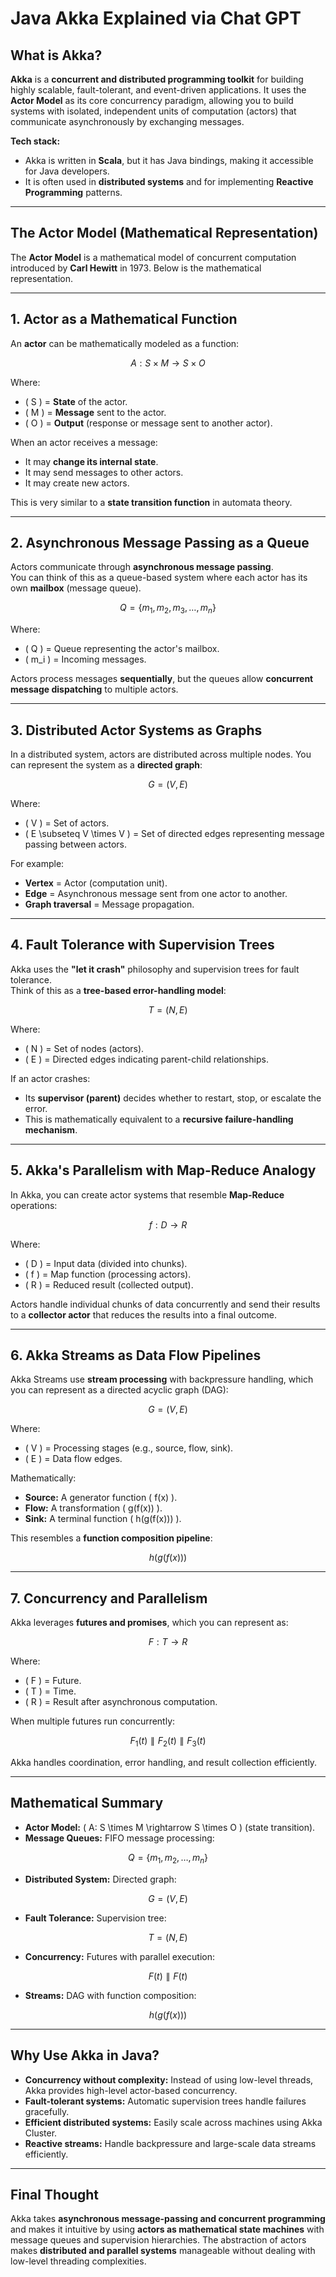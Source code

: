 # Java Akka Explained via Chat GPT

## What is Akka?
**Akka** is a **concurrent and distributed programming toolkit** for building highly scalable, fault-tolerant, and event-driven applications. It uses the **Actor Model** as its core concurrency paradigm, allowing you to build systems with isolated, independent units of computation (actors) that communicate asynchronously by exchanging messages.

**Tech stack:**
- Akka is written in **Scala**, but it has Java bindings, making it accessible for Java developers.
- It is often used in **distributed systems** and for implementing **Reactive Programming** patterns.

---

## The Actor Model (Mathematical Representation)

The **Actor Model** is a mathematical model of concurrent computation introduced by **Carl Hewitt** in 1973. Below is the mathematical representation.

---

## 1. Actor as a Mathematical Function
An **actor** can be mathematically modeled as a function:

$$
A: S \times M \rightarrow S \times O
$$

Where:
- \( S \) = **State** of the actor.
- \( M \) = **Message** sent to the actor.
- \( O \) = **Output** (response or message sent to another actor).

When an actor receives a message:
- It may **change its internal state**.
- It may send messages to other actors.
- It may create new actors.

This is very similar to a **state transition function** in automata theory.

---

## 2. Asynchronous Message Passing as a Queue
Actors communicate through **asynchronous message passing**.  
You can think of this as a queue-based system where each actor has its own **mailbox** (message queue).

$$
Q = \{m_1, m_2, m_3, \dots, m_n\}
$$

Where:
- \( Q \) = Queue representing the actor's mailbox.
- \( m_i \) = Incoming messages.

Actors process messages **sequentially**, but the queues allow **concurrent message dispatching** to multiple actors.

---

## 3. Distributed Actor Systems as Graphs
In a distributed system, actors are distributed across multiple nodes. You can represent the system as a **directed graph**:

$$
G = (V, E)
$$

Where:
- \( V \) = Set of actors.
- \( E \subseteq V \times V \) = Set of directed edges representing message passing between actors.

For example:
- **Vertex** = Actor (computation unit).
- **Edge** = Asynchronous message sent from one actor to another.
- **Graph traversal** = Message propagation.

---

## 4. Fault Tolerance with Supervision Trees
Akka uses the **"let it crash"** philosophy and supervision trees for fault tolerance.  
Think of this as a **tree-based error-handling model**:

$$
T = (N, E)
$$

Where:
- \( N \) = Set of nodes (actors).
- \( E \) = Directed edges indicating parent-child relationships.

If an actor crashes:
- Its **supervisor (parent)** decides whether to restart, stop, or escalate the error.
- This is mathematically equivalent to a **recursive failure-handling mechanism**.

---

## 5. Akka's Parallelism with Map-Reduce Analogy
In Akka, you can create actor systems that resemble **Map-Reduce** operations:

$$
f: D \rightarrow R
$$

Where:
- \( D \) = Input data (divided into chunks).
- \( f \) = Map function (processing actors).
- \( R \) = Reduced result (collected output).

Actors handle individual chunks of data concurrently and send their results to a **collector actor** that reduces the results into a final outcome.

---

## 6. Akka Streams as Data Flow Pipelines
Akka Streams use **stream processing** with backpressure handling, which you can represent as a directed acyclic graph (DAG):

$$
G = (V, E)
$$

Where:
- \( V \) = Processing stages (e.g., source, flow, sink).
- \( E \) = Data flow edges.

Mathematically:
- **Source:** A generator function \( f(x) \).
- **Flow:** A transformation \( g(f(x)) \).
- **Sink:** A terminal function \( h(g(f(x))) \).

This resembles a **function composition pipeline**:

$$
h(g(f(x)))
$$

---

## 7. Concurrency and Parallelism
Akka leverages **futures and promises**, which you can represent as:

$$
F: T \rightarrow R
$$

Where:
- \( F \) = Future.
- \( T \) = Time.
- \( R \) = Result after asynchronous computation.

When multiple futures run concurrently:

$$
F_1(t) \parallel F_2(t) \parallel F_3(t)
$$

Akka handles coordination, error handling, and result collection efficiently.

---

## Mathematical Summary
- **Actor Model:** \( A: S \times M \rightarrow S \times O \) (state transition).
- **Message Queues:** FIFO message processing:

$$
Q = \{m_1, m_2, \dots, m_n\}
$$

- **Distributed System:** Directed graph:

$$
G = (V, E)
$$

- **Fault Tolerance:** Supervision tree:

$$
T = (N, E)
$$

- **Concurrency:** Futures with parallel execution:

$$
F(t) \parallel F(t)
$$

- **Streams:** DAG with function composition:

$$
h(g(f(x)))
$$

---

## Why Use Akka in Java?
- **Concurrency without complexity:** Instead of using low-level threads, Akka provides high-level actor-based concurrency.
- **Fault-tolerant systems:** Automatic supervision trees handle failures gracefully.
- **Efficient distributed systems:** Easily scale across machines using Akka Cluster.
- **Reactive streams:** Handle backpressure and large-scale data streams efficiently.

---

## Final Thought
Akka takes **asynchronous message-passing and concurrent programming** and makes it intuitive by using **actors as mathematical state machines** with message queues and supervision hierarchies. The abstraction of actors makes **distributed and parallel systems** manageable without dealing with low-level threading complexities.
